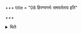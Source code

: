 +++
title = "08 हिरण्यगर्भः समवर्तताग्र इति"

+++

<details><summary>थिते</summary>

हिरण्यगर्भः समवर्तताग्र इति स्रुच्यमाघारयति ८
</details>
